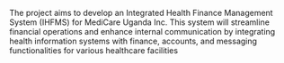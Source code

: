 The project aims to develop an Integrated Health Finance Management System (IHFMS) for MediCare Uganda Inc. This system will streamline financial operations and enhance internal communication by integrating health information systems with finance, accounts, and messaging functionalities for various healthcare facilities
